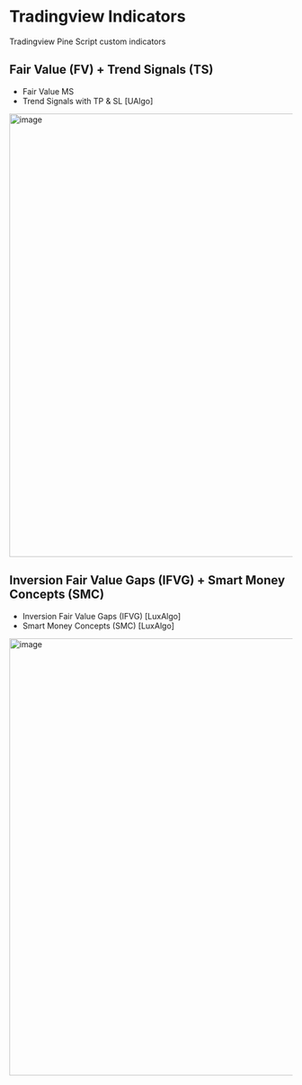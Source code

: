 # Tradingview Indicators
Tradingview Pine Script custom indicators

## Fair Value (FV) + Trend Signals (TS)
+ Fair Value MS
+ Trend Signals with TP & SL [UAlgo]

<img width="1778" height="789" alt="image" src="https://github.com/user-attachments/assets/21581c8c-3394-45d8-9373-0744a1dafea8" />

## Inversion Fair Value Gaps (IFVG) + Smart Money Concepts (SMC)
+ Inversion Fair Value Gaps (IFVG) [LuxAlgo]
+ Smart Money Concepts (SMC) [LuxAlgo]

<img width="1790" height="778" alt="image" src="https://github.com/user-attachments/assets/892e3b11-253f-44e1-8198-2fe934d86a91" />
